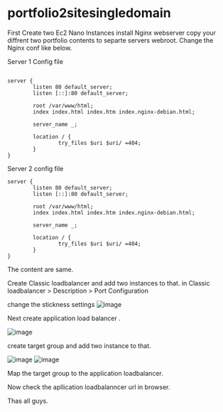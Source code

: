 # portfolio2sitesingledomain

First Create two Ec2 Nano Instances
install Nginx webserver
copy your diffrent two portfolio contents to separte servers webroot.
Change the Nginx conf like below.

Server 1 Config file

```

server {
        listen 80 default_server;
        listen [::]:80 default_server;

        root /var/www/html;
        index index.html index.htm index.nginx-debian.html;

        server_name _;

        location / {
                try_files $uri $uri/ =404;
        }
}

```

Server 2 config file

```
server {
        listen 80 default_server;
        listen [::]:80 default_server;

        root /var/www/html;
        index index.html index.htm index.nginx-debian.html;

        server_name _;

        location / {
                try_files $uri $uri/ =404;
        }
}

```


The content are same.

Create Classic loadbalancer and add two instances to that.
in Classic loadbalancer > Description > Port Configuration

change the stickness settings
![image](https://user-images.githubusercontent.com/38104778/143082298-8009c4d0-94f2-468c-9acf-81eefbfa141a.png)

Next create application load balancer .

![image](https://user-images.githubusercontent.com/38104778/143081183-024e6bd6-5740-4d5d-9b35-c5a282e9763b.png)

create target group and add two instance to that.

![image](https://user-images.githubusercontent.com/38104778/143081034-11964fe6-fc0b-407d-8837-21adf5d7c880.png)
![image](https://user-images.githubusercontent.com/38104778/143081096-8a5c5795-ec72-4d41-b40f-a57f9b3f4e2e.png)


Map the target group to the application loadbalancer.

Now check the apllication loadbalanncer url in browser.

Thas all guys.

